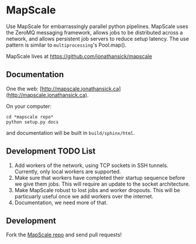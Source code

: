 # MapScale

Use MapScale for embarrassingly parallel python pipelines.
MapScale uses the ZeroMQ messaging framework, allows jobs to be distributed across a network, and allows persistent job servers to reduce setup latency.
The use pattern is similar to `multiprocessing`'s Pool.map().

MapScale lives at https://github.com/jonathansick/mapscale

## Documentation

One the web: [http://mapscale.jonathansick.ca](http://mapscale.jonathansick.ca).

On your computer:

    cd *mapscale repo*
    python setup.py docs

and documentation will be built in `build/sphinx/html`.

## Development TODO List

1. Add workers of the network, using TCP sockets in SSH tunnels.
   Currently, only local workers are supported.
2. Make sure that workers have completed their startup sequence before we give them jobs.
   This will require an update to the socket architecture.
3. Make MapScale robust to lost jobs and worker dropouts.
   This will be particuarly useful once we add workers over the internet.
4. Documentation, we need more of that.

## Development

Fork the [MapScale repo](http://www.github.com/jonathansick/mapscale) and send pull requests!
